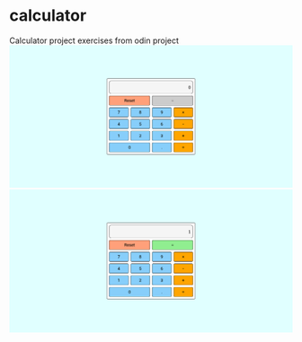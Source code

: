 # calculator
Calculator project exercises from odin project
![Tampilan UI](ui.png)
![Tampilan UI-1](ui-1.png)